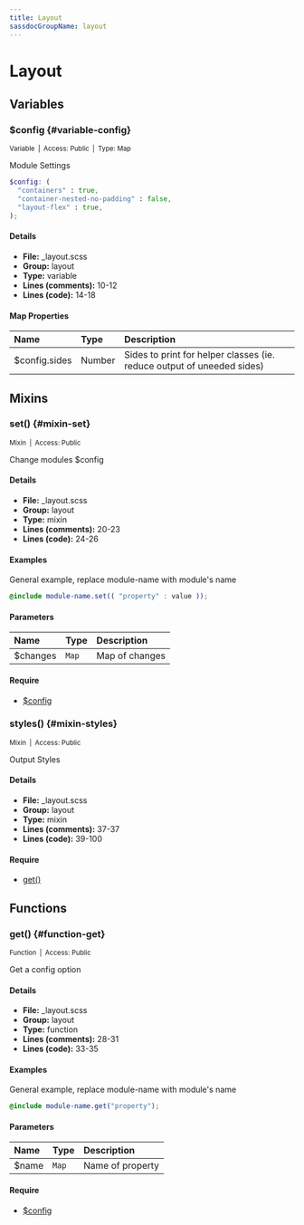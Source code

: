 ```yaml
---
title: Layout
sassdocGroupName: layout
---
```



# Layout





## Variables




###  $config {#variable-config} 

<small>Variable&ensp;|&ensp;Access: Public&ensp;|&ensp;Type: Map</small>

  

Module Settings
    
    

``` scss
$config: (
  "containers" : true,
  "container-nested-no-padding" : false,
  "layout-flex" : true,
);
```
  

#### Details

- **File:** _layout.scss
- **Group:** layout
- **Type:** variable
- **Lines (comments):** 10-12
- **Lines (code):** 14-18
    
    

#### Map Properties


|Name|Type|Description|
|:--|:--|:--|
|$config.sides|Number|Sides to print for helper classes (ie. reduce output of uneeded sides)|

    
  

## Mixins




###  set() {#mixin-set} 

<small>Mixin&ensp;|&ensp;Access: Public</small>

  

Change modules $config
    
    

#### Details

- **File:** _layout.scss
- **Group:** layout
- **Type:** mixin
- **Lines (comments):** 20-23
- **Lines (code):** 24-26
    
    

#### Examples

General example, replace module-name with module's name      


``` scss
@include module-name.set(( "property" : value ));
```
  

      

#### Parameters


|Name|Type|Description|
|:--|:--|:--|
|$changes|`Map`|Map of changes|

    

#### Require

- [$config](/sass/base/elements/#variable-config)
  


###  styles() {#mixin-styles} 

<small>Mixin&ensp;|&ensp;Access: Public</small>

  

Output Styles 
    
    

#### Details

- **File:** _layout.scss
- **Group:** layout
- **Type:** mixin
- **Lines (comments):** 37-37
- **Lines (code):** 39-100
    
    

#### Require

- [get()](/sass/base/elements/#function-get)
  
  

## Functions




###  get() {#function-get} 

<small>Function&ensp;|&ensp;Access: Public</small>

  

Get a config option
    
    

#### Details

- **File:** _layout.scss
- **Group:** layout
- **Type:** function
- **Lines (comments):** 28-31
- **Lines (code):** 33-35
    
    

#### Examples

General example, replace module-name with module's name      


``` scss
@include module-name.get("property");
```
  

      

#### Parameters


|Name|Type|Description|
|:--|:--|:--|
|$name|`Map`|Name of property|

    

#### Require

- [$config](/sass/base/elements/#variable-config)
  
  
  
